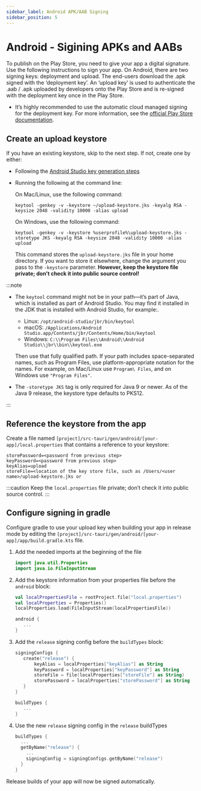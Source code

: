 ```yaml
---
sidebar_label: Android APK/AAB Signing
sidebar_position: 5
---
```


# Android - Sigining APKs and AABs

To publish on the Play Store, you need to give your app a digital signature. Use the following instructions to sign your app.
On Android, there are two signing keys: deployment and upload. The end-users download the .apk signed with the ‘deployment key’. An ‘upload key’ is used to authenticate the .aab / .apk uploaded by developers onto the Play Store and is re-signed with the deployment key once in the Play Store.

- It’s highly recommended to use the automatic cloud managed signing for the deployment key. For more information, see the [official Play Store documentation](https://support.google.com/googleplay/android-developer/answer/7384423?hl=en).

## Create an upload keystore

If you have an existing keystore, skip to the next step. If not, create one by either:

- Following the [Android Studio key generation steps](https://developer.android.com/studio/publish/app-signing#sign-apk)
- Running the following at the command line:

  On Mac/Linux, use the following command:

  ```
  keytool -genkey -v -keystore ~/upload-keystore.jks -keyalg RSA -keysize 2048 -validity 10000 -alias upload
  ```

  On Windows, use the following command:

  ```
  keytool -genkey -v -keystore %userprofile%\upload-keystore.jks -storetype JKS -keyalg RSA -keysize 2048 -validity 10000 -alias upload
  ```

  This command stores the `upload-keystore.jks` file in your home directory. If you want to store it elsewhere, change the argument you pass to the `-keystore` parameter. **However, keep the keystore file private; don’t check it into public source control!**

:::note

- The `keytool` command might not be in your path—it’s part of Java, which is installed as part of Android Studio. You may find it installed in the JDK that is installed with Android Studio, for example:.

  - Linux: `/opt/android-studio/jbr/bin/keytool`
  - macOS: `/Applications/Android Studio.app/Contents/jbr/Contents/Home/bin/keytool`
  - Windows: `C:\\Program Files\\Android\\Android Studio\\jbr\\bin\\keytool.exe`

  Then use that fully qualified path. If your path includes space-separated names, such as Program Files, use platform-appropriate notation for the names. For example, on Mac/Linux use `Program\ Files`, and on Windows use `"Program Files"`.

- The `-storetype JKS` tag is only required for Java 9 or newer. As of the Java 9 release, the keystore type defaults to PKS12.

:::

## Reference the keystore from the app

Create a file named `[project]/src-tauri/gen/android/[your-app]/local.properties` that contains a reference to your keystore:

```
storePassword=<password from previous step>
keyPassword=<password from previous step>
keyAlias=upload
storeFile=<location of the key store file, such as /Users/<user name>/upload-keystore.jks or
```

:::caution
Keep the `local.properties` file private; don’t check it into public source control.
:::

## Configure signing in gradle

Configure gradle to use your upload key when building your app in release mode by editing the `[project]/src-tauri/gen/android/[your-app]/app/build.gradle.kts` file.

1. Add the needed imports at the beginning of the file

   ```kotlin
   import java.util.Properties
   import java.io.FileInputStream
   ```

2. Add the keystore information from your properties file before the `android` block:

   ```kotlin {1-3}
   val localPropertiesFile = rootProject.file("local.properties")
   val localProperties = Properties()
   localProperties.load(FileInputStream(localPropertiesFile))

   android {
      ...
   }
   ```

3. Add the `release` signing config before the `buildTypes` block:

   ```kotlin {1-8}
   signingConfigs {
      create("release") {
          keyAlias = localProperties["keyAlias"] as String
          keyPassword = localProperties["keyPassword"] as String
          storeFile = file(localProperties["storeFile"] as String)
          storePassword = localProperties["storePassword"] as String
      }
   }

   buildTypes {
      ...
   }
   ```

4. Use the new `release` signing config in the `release` buildTypes

   ```kotlin {5}
   buildTypes {
     ...
     getByName("release") {
       ...
       signingConfig = signingConfigs.getByName("release")
     }
   }
   ```

Release builds of your app will now be signed automatically.
